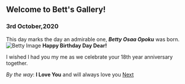 ## Welcome to Bett's Gallery!

###  3rd October,2020
This day marks the day an admirable one, _**Betty Osaa Opoku**_ was born.
![Betty Image](/bettyp.jpg)
**Happy Birthday Day Dear!**

I wished I had you my me as we celebrate your 18th year anniversary together.

_By the way_: **I Love You** and will always love you
[Next](/login_for.html)
